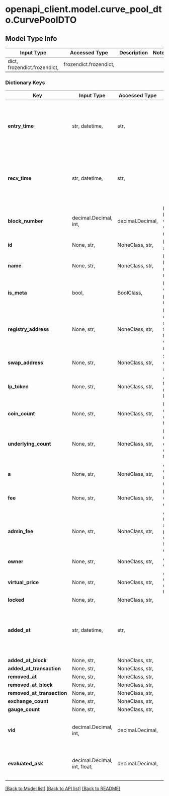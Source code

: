 # openapi_client.model.curve_pool_dto.CurvePoolDTO

## Model Type Info
Input Type | Accessed Type | Description | Notes
------------ | ------------- | ------------- | -------------
dict, frozendict.frozendict,  | frozendict.frozendict,  |  | 

### Dictionary Keys
Key | Input Type | Accessed Type | Description | Notes
------------ | ------------- | ------------- | ------------- | -------------
**entry_time** | str, datetime,  | str,  |  | [optional] value must conform to RFC-3339 date-time
**recv_time** | str, datetime,  | str,  |  | [optional] value must conform to RFC-3339 date-time
**block_number** | decimal.Decimal, int,  | decimal.Decimal,  | Number of block in which entity was recorded. | [optional] value must be a 64 bit integer
**id** | None, str,  | NoneClass, str,  | Pool address. | [optional] 
**name** | None, str,  | NoneClass, str,  | Pool&#x27;s human-readable name. | [optional] 
**is_meta** | bool,  | BoolClass,  | Identify whether pool is a metapool. | [optional] 
**registry_address** | None, str,  | NoneClass, str,  | Registry contract address from where this pool was registered. | [optional] 
**swap_address** | None, str,  | NoneClass, str,  | Swap contract address. | [optional] 
**lp_token** | None, str,  | NoneClass, str,  | Address of the token representing LP share. | [optional] 
**coin_count** | None, str,  | NoneClass, str,  | Number of coins composing the pool. | [optional] 
**underlying_count** | None, str,  | NoneClass, str,  | Number of underlying coins composing the pool. | [optional] 
**a** | None, str,  | NoneClass, str,  | Amplification coefficient multiplied by n * (n - 1). | [optional] 
**fee** | None, str,  | NoneClass, str,  | Fee to charge for exchanges. | [optional] 
**admin_fee** | None, str,  | NoneClass, str,  | Admin fee is represented as a percentage of the total fee collected on a swap. | [optional] 
**owner** | None, str,  | NoneClass, str,  | Admin address. | [optional] 
**virtual_price** | None, str,  | NoneClass, str,  | Average dollar value of pool token. | [optional] 
**locked** | None, str,  | NoneClass, str,  |  | [optional] 
**added_at** | str, datetime,  | str,  |  | [optional] value must conform to RFC-3339 date-time
**added_at_block** | None, str,  | NoneClass, str,  |  | [optional] 
**added_at_transaction** | None, str,  | NoneClass, str,  |  | [optional] 
**removed_at** | None, str,  | NoneClass, str,  |  | [optional] 
**removed_at_block** | None, str,  | NoneClass, str,  |  | [optional] 
**removed_at_transaction** | None, str,  | NoneClass, str,  |  | [optional] 
**exchange_count** | None, str,  | NoneClass, str,  |  | [optional] 
**gauge_count** | None, str,  | NoneClass, str,  |  | [optional] 
**vid** | decimal.Decimal, int,  | decimal.Decimal,  |  | [optional] value must be a 64 bit integer
**evaluated_ask** | decimal.Decimal, int, float,  | decimal.Decimal,  |  | [optional] value must be a 64 bit float

[[Back to Model list]](../../README.md#documentation-for-models) [[Back to API list]](../../README.md#documentation-for-api-endpoints) [[Back to README]](../../README.md)

